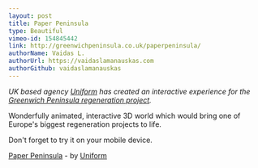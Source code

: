 ```yaml
---
layout: post
title: Paper Peninsula
type: Beautiful
vimeo-id: 154845442
link: http://greenwichpeninsula.co.uk/paperpeninsula/
authorName: Vaidas L.
authorUrl: https://vaidaslamanauskas.com
authorGithub: vaidaslamanauskas
---
```


_UK based agency [Uniform](http://uniform.net/) has created an interactive experience for the [Greenwich Peninsula regeneration project](http://greenwichpeninsula.co.uk/)._

Wonderfully animated, interactive 3D world which would bring one of Europe's biggest regeneration projects to life.

Don't forget to try it on your mobile device.

[Paper Peninsula](http://greenwichpeninsula.co.uk/paperpeninsula/) - by [Uniform](http://uniform.net/)
